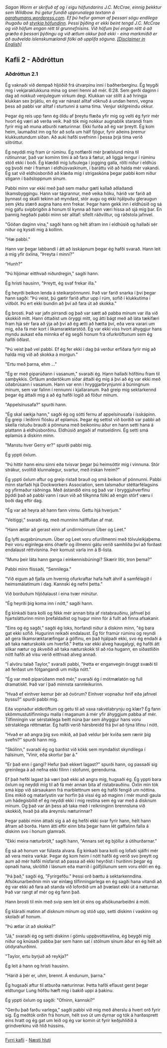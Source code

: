 *Sagan Worm er skrifuð af og í eigu höfundarins J.C. McCrae, einnig þekktur sem Wildbow. Þú getur fundið upprunalega textann á [parahumans.wordpress.com](https://parahumans.wordpress.com/). Ef þú hefur gaman af þessari sögu endilega íhugaðu að [styrkja höfundinn](https://parahumans.wordpress.com/support/). Þessi þýðing er ekki beint tengd J.C. McCrae og við höfum engan rétt til grunnefnisins. Við höfum því engan rétt á að græða á þessari þýðingu og við ætlum okkur það ekki - eina markmiðið er að auðvelda íslenskumælandi fólki að upplifa söguna. [[Disclaimer in English]](../../README.md#fyrirvari)*

## Kafli 2 - Aðdróttun

### Aðdróttun 2.1

Ég vaknaði við dempað hljóðið frá útvarpinu inni í baðherberginu. Ég teygði mig í vekjaraklukkuna mína og sneri henni að mér. 6:28. Sem gerði daginn í dag að nokkuð venjulegum virkum degi. Klukkan var stillt á að hringja klukkan sex þrjátíu, en ég var nánast alltaf vöknuð á undan henni, vegna þess að pabbi var alltaf í sturtunni á sama tíma. Venjur skilgreindu okkur.

Þegar ég reis upp fann ég öldu af þreytu flæða yfir mig og velti ég fyrir mér hvort ég væri að verða veik. Það tók mig nokkur augnablik starandi fram fyrir mig að muna atburði næturinnar. Ekki furða að ég var þreytt. Ég kom heim, laumaðist inn og fór að sofa um hálf fjögur, fyrir aðeins þremur klukkustundum síðan. Að auki hafði svefninn í þessa þrjá tíma verið slitróttur.

Ég neyddi mig fram úr rúminu. Ég notfærði mér þrælslund mína til rútínunnar, það var kominn tími á að fara á fætur, að liggja lengur í rúminu stóð ekki í boði. Ég klæddi mig lufsulega í jogging galla, rölti niður í eldhús og þvoði mér í framan í eldhúsvaskinum, í baráttu við að halda mér vakandi. Ég sat við eldhúsborðið að klæða mig í strigaskóna þegar pabbi kom niður stigann í baðsloppnum sínum.

Pabbi minn var ekki með það sem maður gæti kallað aðlaðandi líkamsbyggingu. Hann var tágrannur, með veika höku, hárið var farið að þynnast og skalli tekinn að myndast, stór augu og ekki hjálpuðu gleraugun sem ýktu stærð augna hans enn frekar. Þegar hann gekk inn í eldhúsið og sá mig gáfu svipbrigðin á honum til kynna að hann væri hissa að sjá mig þar. En þannig hegðaði pabbi minn sér alltaf: sífellt ráðvilltur, og ráðstola jafnvel.

"Góðan daginn vina," sagði hann og hélt áfram inn í eldhúsið og hallaði sér niður og kyssti mig á kollinn.

"Hæ pabbi."

Hann var þegar labbandi í átt að ísskápnum þegar ég hafði svarað. Hann leit á mig yfir öxlina, "Þreyta í minni?"

"Hunh?"

"Þú hljómar eitthvað niðurdregin," sagði hann.

Ég hristi hausinn, "Þreytt, ég svaf frekar illa."

Ég heyrði beikon lenda á steikarpönnunni. Það var farið snarka í því þegar hann sagði: "Þú veist, þú gætir farið aftur upp í rúm, sofið í klukkutíma í viðbót. Þú ert ekki bundin að því að fara út að skokka."

Ég brosti. Það var jafn pirrandi og það var sætt að pabba mínum var illa við skokkið mitt. Hann óttaðist um öryggi mitt, og átti bágt með að láta tækifæri fram hjá sér fara að ýja að því að ég ætti að hætta því, eða vera varari um mig, eða fá mér kort í líkamsræktarstöð. Ég var ekki viss hvort áhyggjur hans myndu aukast eða minnka ef ég segði honum frá ofurkröftunum sem ég hafði öðlast.

"Þú veist það vel pabbi. Ef ég fer ekki í dag þá verður erfiðara fyrir mig að halda mig við að skokka á morgun."

"Ertu með þarna, ehm ..."

"Ég er með piparúðann í vasanum," svaraði ég. Hann hallaði höfðinu fram til samþykkis. Örfáum andartökum síðar áttaði ég mig á því að ég var ekki með úðabrúsann í vasanum. Hann var enn í hryggjarbrynjunni á búningnum mínum, sem var falinn í rennunni í kjallaranum. Það greip mig sektarkennd þegar ég áttaði mig á að ég hafði logið að föður mínum.

"Appelsínusafa?" spurði hann.

"Ég skal sækja hann," sagði ég og sótti fernu af appelsínusafa í ísskápinn. Ég greip í leiðinni flösku af eplamús. Þegar ég settist við borðið var pabbi að skella ristuðu brauði á pönnuna með beikoninu áður en hann setti hana á plattann á eldhúsborðinu. Eldhúsið angaði af matseldinni. Ég setti smá eplamús á diskinn minn.

"Manstu hver Gerry er?" spurði pabbi mig.

Ég yppti öxlum.

"Þú hittir hann einu sinni eða tvisvar þegar þú heimsóttir mig í vinnuna. Stór strákur, svolítið klunnalegur, svartur, með írskan hreim?"

Ég yppti öxlum aftur og greip ristað brauð og smá beikon af pönnunni. Pabbi minn starfaði hjá Dockworkers Association, sem talsmaður stéttarfélagsins og yfirmaður ráðninga. Með ástandið eins og það var í bryggjuhverfinu þýddi það að pabbi vann í raun við að tilkynna fólki að engin störf væru í boði dag eftir dag.

"Ég var að heyra að hann fann vinnu. Gettu hjá hverjum."

"Veitiggi," svaraði ég, með munninn hálffullan af mat.

"Hann ætlar að gerast einn af undirmönnum Über og Leet."

Ég lyfti augabrúnunum. Über og Leet voru ofurillmenni með tölvuleikjaþema. Þeir voru eiginlega eins óhæfir og illmenni gátu verið samhliða því að forðast endalaust réttvísnina. Þeir komust varla inn á B-lista.

"Munu þeir láta hann ganga í einkennisbúningi? Skærir litir, tron þema?"

Pabbi minn flissaði, "Sennilega."

"Við eigum að fjalla um hvernig ofurkraftar hafa haft áhrif á samfélagið í heimsmálatímum í dag. Kannski ég nefni þetta."

Við borðuðum hljóðalaust í eina tvær mínútur.

"Ég heyrði þig koma inn í nótt," sagði hann.

Ég kinkaði bara kolli og fékk mér annan bita af ristabrauðinu, jafnvel þó hjartslátturinn minn þrefaldaðist og hugur minn fór á fullt að finna afsakanir.

"Eins og ég sagði," sagði ég loks, horfandi niður á diskinn minn, "ég bara gat ekki sofið. Hugurinn reikaði endalaust. Ég fór framúr rúminu og reyndi að gera líkamsræktaræfingar á gólfinu, en það hjálpaði ekki, svo ég endaði á að taka næturskokk um hverfið." Þetta var ekki alveg haugalygi, ég hafði átt slíkar nætur og ákveðið að taka næturskokk til að róa hugann, en síðastliðin nótt hafði að vísu verið eitthvað alveg annað.

"Í alvöru talað Taylor," svaraði pabbi, "Þetta er enganvegin öruggt svæði til að ferðast um fótgangandi um miðja nótt."

"Ég var með piparúðann með mér," svaraði ég í mótmælatón og full dramatískt. Það var í það minnsta sannleikurinn.

"Hvað ef einhver kemur þér að óvörum? Einhver vopnaður hníf eða jafnvel byssu?" spurði pabbi mig.

Eða vopnaður eldkröftum og getu til að vaxa rakvélabrynju og klær? Ég fann skömmustutilfinningu malla í maganum á mér yfir áhyggjum pabba af mér. Tilfinningin var sérstaklega beitt núna þar sem áhyggjur hans voru sérstaklega réttmætar. Ég hafði verið hársbreidd frá því að týna lífinu í nótt.

"Hvað er að angra þig svo mikið, að það veldur þér kvíða sem rænir þig svefni?" spurði hann mig.

"Skólinn," svaraði ég og barðist við kökk sem myndaðist skyndilega í hálsinum, "Vinir, eða skortur þar á."

"Er það enn í gangi? Hefur það ekkert lagast?" spurði hann, og passaði sig greinilega á að nefna ekki fílinn í stofunni, gerendurna.

Ef það hefði lagast þá væri það ekki að angra mig, hugsaði ég. Ég yppti bara öxlum og neyddi mig til að fá mér annan bita af ristabrauðinu. Öxlin mín tók smá kipp við sársaukann frá marblettnum sem ég hafði fengið um nóttina. Eins mikið og matarlystin var horfin þá vissi ég að maginn í mér mundi gaula um hádegisbilið ef ég neyddi ekki í mig restina sem ég var með á disknum mínum. Og það var án þess að taka með í reikninginn brennsluna við skokkið, hvað þá alla áreynslu næturinnar?

Þegar pabbi minn áttaði sig á að ég hefði ekki svar fyrir hann, hélt hann áfram að borða. Hann átti eftir einn bita þegar hann lét gaffalinn falla á diskinn svo í honum glamraði.

"Ekki meira næturbrölt," sagði hann, "Annars set ég bjöllur á útihurðarnar."

Ég sá að honum var fúlasta alvara. Ég kinkaði bara kolli og lofaði sjálfri mér að vera meira varkár. Þegar ég kom heim í nótt hafði ég verið svo þreytt og aum að mér hafði misfarist að passa að ekki heyrðist í hurðinni þegar ég opnaði hana, skröltið í lásnum eða marrið í gólfjölunum sem voru eldri en ég.

"Þá það," sagði ég, "Fyrirgefðu." Þessi orð bættu á sektarkenndina. Afsökunarbeiðnin mín var einlæg tilfinningarlega en ég sagði hana vitandi að ég var ekki að fara að standa við loforðið um að þvælast ekki út á næturnar. Það var rangt af mér og ég fann það.

Hann brosti til mín með svip sem leit út eins og afsökunarbeiðni á móti.

Ég kláraði matinn af disknum mínum og stóð upp, setti diskinn í vaskinn og skolaði af honum.

"Þú ætlar út að skokka?"

"Já," svaraði ég og setti diskinn í gömlu uppþvottavélina, ég beygði mig niður og knúsaði pabba þar sem hann sat í stólnum sínum áður en ég hélt að útidyrahurðinni.

"Taylor, ertu byrjuð að reykja?"

Ég leit á hann og hristi hausinn.

"Hárið á þér er, uhm, brennt. Á endunum, þarna."

Ég hugsaði aftur til atburða næturinnar. Þetta hafði eflaust gerst þegar eldtungur Lung höfðu hæft mig í bakið uppi á þakinu.

Ég yppti öxlum og sagði: "Ofninn, kannski?"

"Gerðu það farðu varlega," sagði pabbi við mig með áherslu á hvert orð fyrir sig. Ég meðtók orðin frá honum, hélt svo út um dyrnar og tók á harðasprett eins hratt og ég gat um leið og ég var komin út fyrir keðjuhliðið á grindverkinu við hlið hússins.

---

[Fyrri kafli](../01/Ormur-01.06.x.[Sjónarhorn;Danny].md) - [Næsti hluti](Ormur-02.02.md)
